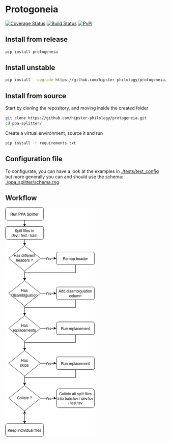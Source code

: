 Protogoneia
====================

[![Coverage Status](https://coveralls.io/repos/github/hipster-philology/protogeneia/badge.svg?branch=master)](https://coveralls.io/github/hipster-philology/protogeneia?branch=master)
[![Build Status](https://travis-ci.org/hipster-philology/protogeneia.svg?branch=master)](https://travis-ci.org/hipster-philology/protogeneia)
[![PyPI](https://img.shields.io/pypi/v/protogeneia)](https://pypi.org/project/protogeneia)

## Install from release

```bash
pip install protogeneia
```

## Install unstable

```bash
pip install --upgrade https://github.com/hipster-philology/protogeneia/archive/master.zip
```

## Install from source

Start by cloning the repository, and moving inside the created folder

```bash
git clone https://github.com/hipster-philology/protogeneia.git
cd ppa-splitter/
```

Create a virtual environment, source it and run

```bash
pip install -r requirements.txt
```

## Configuration file

To configurate, you can have a look at the examples in [./tests/test_config](./tests/test_config) but more generally
you can and should use the schema: [./ppa_splitter/schema.rng](./ppa_splitter/schema.rng)

## Workflow

![What's the workflow ?](flow.png)
